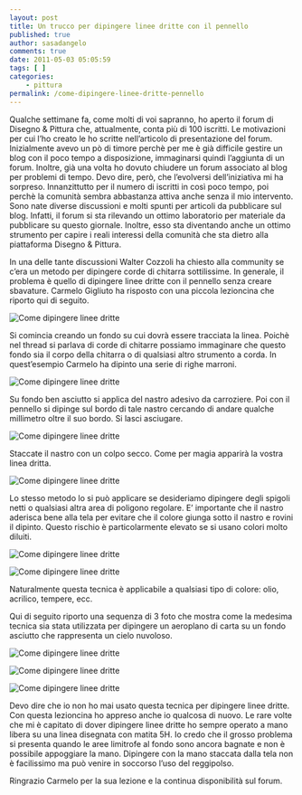 ```yaml
---
layout: post
title: Un trucco per dipingere linee dritte con il pennello
published: true
author: sasadangelo
comments: true
date: 2011-05-03 05:05:59
tags: [ ]
categories:
    - pittura
permalink: /come-dipingere-linee-dritte-pennello
---
```




  Qualche settimane fa, come molti di voi sapranno, ho aperto il forum di Disegno & Pittura che, attualmente, conta più di 100 iscritti. Le motivazioni per cui l&#8217;ho creato le ho scritte nell&#8217;articolo di presentazione del forum. Inizialmente avevo un pò di timore perchè per me è già difficile gestire un blog con il poco tempo a disposizione, immaginarsi quindi l&#8217;aggiunta di un forum. Inoltre, già una volta ho dovuto chiudere un forum associato al blog per problemi di tempo. Devo dire, però, che l&#8217;evolversi dell&#8217;iniziativa mi ha sorpreso. Innanzittutto per il numero di iscritti in così poco tempo, poi perchè la comunità sembra abbastanza attiva anche senza il mio intervento. Sono nate diverse discussioni e molti spunti per articoli da pubblicare sul blog. Infatti, il forum si sta rilevando un ottimo laboratorio per materiale da pubblicare su questo giornale. Inoltre, esso sta diventando anche un ottimo strumento per capire i reali interessi della comunità che sta dietro alla piattaforma Disegno & Pittura.



  In una delle tante discussioni Walter Cozzoli ha chiesto alla community se c&#8217;era un metodo per dipingere corde di chitarra sottilissime. In generale, il problema è quello di dipingere linee dritte con il pennello senza creare sbavature. Carmelo Gigliuto ha risposto con una piccola lezioncina che riporto qui di seguito.


![Come dipingere linee dritte][1]


  Si comincia creando un fondo su cui dovrà essere tracciata la linea. Poichè nel thread si parlava di corde di chitarre possiamo immaginare che questo fondo sia il corpo della chitarra o di qualsiasi altro strumento a corda. In quest&#8217;esempio Carmelo ha dipinto una serie di righe marroni.


![Come dipingere linee dritte][2]


  Su fondo ben asciutto si applica del nastro adesivo da carroziere. Poi con il pennello si dipinge sul bordo di tale nastro cercando di andare qualche millimetro oltre il suo bordo. Si lasci asciugare.


![Come dipingere linee dritte][3]


  Staccate il nastro con un colpo secco. Come per magia apparirà la vostra linea dritta.


![Come dipingere linee dritte][4]


  Lo stesso metodo lo si può applicare se desideriamo dipingere degli spigoli netti o qualsiasi altra area di poligono regolare. E&#8217; importante che il nastro aderisca bene alla tela per evitare che il colore giunga sotto il nastro e rovini il dipinto. Questo rischio è particolarmente elevato se si usano colori molto diluiti.


![Come dipingere linee dritte][5]

![Come dipingere linee dritte][6]


  Naturalmente questa tecnica è applicabile a qualsiasi tipo di colore: olio, acrilico, tempere, ecc.



  Qui di seguito riporto una sequenza di 3 foto che mostra come la medesima tecnica sia stata utilizzata per dipingere un aeroplano di carta su un fondo asciutto che rappresenta un cielo nuvoloso.


![Come dipingere linee dritte][7]

![Come dipingere linee dritte][8]

![Come dipingere linee dritte][9]


  Devo dire che io non ho mai usato questa tecnica per dipingere linee dritte. Con questa lezioncina ho appreso anche io qualcosa di nuovo. Le rare volte che mi è capitato di dover dipingere linee dritte ho sempre operato a mano libera su una linea disegnata con matita 5H. Io credo che il grosso problema si presenta quando le aree limitrofe al fondo sono ancora bagnate e non è possibile appoggiare la mano. Dipingere con la mano staccata dalla tela non è facilissimo ma può venire in soccorso l&#8217;uso del reggipolso.



  Ringrazio Carmelo per la sua lezione e la continua disponibilità sul forum.


 [1]: https://www.disegnoepittura.it/wp-content/uploads/come-dipingere-linee-dritte-1.jpg "Come dipingere linee dritte"
 [2]: https://www.disegnoepittura.it/wp-content/uploads/come-dipingere-linee-dritte-2.jpg "Come dipingere linee dritte"
 [3]: https://www.disegnoepittura.it/wp-content/uploads/come-dipingere-linee-dritte-3.jpg "Come dipingere linee dritte"
 [4]: https://www.disegnoepittura.it/wp-content/uploads/come-dipingere-linee-dritte-4.jpg "Come dipingere linee dritte"
 [5]: https://www.disegnoepittura.it/wp-content/uploads/come-dipingere-linee-dritte-5.jpg "Come dipingere linee dritte"
 [6]: https://www.disegnoepittura.it/wp-content/uploads/come-dipingere-linee-dritte-6.jpg "Come dipingere linee dritte"
 [7]: https://www.disegnoepittura.it/wp-content/uploads/come-dipingere-linee-dritte-7.jpg "Come dipingere linee dritte"
 [8]: https://www.disegnoepittura.it/wp-content/uploads/come-dipingere-linee-dritte-8.jpg "Come dipingere linee dritte"
 [9]: https://www.disegnoepittura.it/wp-content/uploads/come-dipingere-linee-dritte-9.jpg "Come dipingere linee dritte"